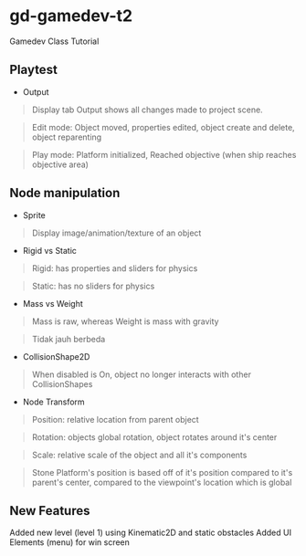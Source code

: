 # gd-gamedev-t2
Gamedev Class Tutorial

## Playtest
- Output
> Display tab Output shows all changes made to project scene. 

> Edit mode: Object moved, properties edited, object create and delete, object reparenting 

> Play mode: Platform initialized, Reached objective (when ship reaches objective area)

## Node manipulation
- Sprite
> Display image/animation/texture of an object

- Rigid vs Static
> Rigid: has properties and sliders for physics

> Static: has no sliders for physics

- Mass vs Weight
> Mass is raw, whereas Weight is mass with gravity

> Tidak jauh berbeda

- CollisionShape2D
> When disabled is On, object no longer interacts with other CollisionShapes

- Node Transform
> Position: relative location from parent object

> Rotation: objects global rotation, object rotates around it's center

> Scale: relative scale of the object and all it's components

> Stone Platform's position is based off of it's position compared to it's parent's center, compared to the viewpoint's location which is global

## New Features
Added new level (level 1) using Kinematic2D and static obstacles
Added UI Elements (menu) for win screen
